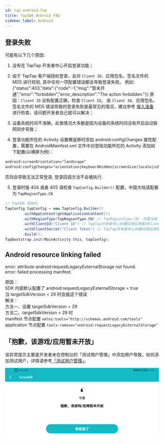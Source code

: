 ```yaml
---
id: tap-android-faq
title: TapSDK Android FAQ
sidebar_label: Android
---
```


## 登录失败
可能有以下几个原因: 

1. 没有在 TapTap 开发者中心开启登录功能；

2. 由于 TapTap 客户端授权登录，会对 `Client ID`、应用包名、签名文件的 MD5 进行校验, 其中任何一项配置错误都会导致登录失败。
例如:{"status":403,"data":{"code":-1,"msg":"暂未开通","error":"forbidden","error_description":"The action forbidden."}}
原因：`Client ID` 没有配置正确，检查 `Client ID`。 由 `Client ID`、应用包名、签名文件的 MD5 错误导致的登录失败是最常见的情况，建议参考 [接入准备](/sdk/start/get-ready)  进行检查，该问题开发者自己就可以解决；

3. 设备系统时间不准确，此类情况大多数是因为设备的系统时间没有开启自动联网同步导致；

4. 登录功能所在的 Activity 设置横竖屏时添加 android:configChanges 属性配置，需要在 AndroidMainfest.xml 文件中对登陆功能所在的 Activity 添加如下配置(以横屏为例)：
```xml
android:screenOrientation="landscape"
android:configChanges="orientation|keyboardHidden|screenSize|locale|uiMode|screenLayout"
```
否则会导致无法正常登录, 登录回调方法不会被执行.

5. 登录时报 404 或者 405 
请检查 `TapConfig.Builder()` 配置，中国大陆请配置为 `TapRegionType.CN`
```java
// TapSDK 初始化
TapConfig tapConfig = new TapConfig.Builder()
        .withAppContext(getApplicationContext())
        .withRegionType(TapRegionType.CN) // TapRegionType.CN: 中国大陆  TapRegionType.IO: 国际
        .withClientId("Client ID") // TapTap开发者中心创建应用后获取对Client ID
        .withClientSecret("Client Token") // TapTap开发者中心创建应用后获取对Client Token
        .build();
TapBootstrap.init(MainActivity.this, tapConfig);
```


## Android resource linking failed
error: attribute android:requestLegacyExternalStorage not found.  
error: failed processing manifest.

原因：  
SDK 内部默认配置了 android:requestLegacyExternalStorage = true  
当 targetSdkVersion < 29 时会报这个错误  
解决：  
方法一、设置 targetSdkVersion = 29  
方法二、targetSdkVersion < 29 时  
manifest 节点配置 `xmlns:tools="http://schemas.android.com/tools"`  
application 节点配置 `tools:remove="android:requestLegacyExternalStorage"`

## 「抱歉，该游戏/应用暂未开放」

该异常提示主要是开发者未在控制台的「测试用户管理」中添加用户导致。如何添加测试用户，详情请参考[「测试用户管理」](https://developer.taptap.com/v2-doc/sdk/pro-in#%E4%B8%89%E3%80%81%E6%B5%8B%E8%AF%95%E7%94%A8%E6%88%B7%E7%AE%A1%E7%90%86)。

![](/img/tap_android_test.png)